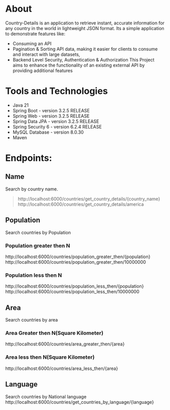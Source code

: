 # About
Country-Details is an application to retrieve instant, accurate information for any country in the world in lightweight JSON format.
Its a simple application to demonstrate features like:
* Consuming an API
* Pagination & Sorting API data, making it easier for clients to consume and interact with large datasets, 
* Backend Level Security, Authentication & Authorization 
This Project aims to enhance the functionality of an existing external API by providing additional features 

# Tools and Technologies
- Java 21
- Spring Boot - version 3.2.5 RELEASE
- Spring Web - version 3.2.5 RELEASE
- Spring Data JPA - version 3.2.5 RELEASE
- Spring Security 6 - version 6.2.4 RELEASE
- MySQL Database - version 8.0.30
- Maven

# Endpoints:
## Name
Search by country name.  
> http://localhost:6000/countries/get_country_details/{country_name}  
> http://localhost:6000/countries/get_country_details/america

## Population
Search countries by Population
### Population greater then N  
http://localhost:6000/countries/population_greater_then/{population}  
http://localhost:6000/countries/population_greater_then/10000000
### Population less then N  
http://localhost:6000/countries/population_less_then/{population}  
http://localhost:6000/countries/population_less_then/10000000

## Area
Search countries by area
### Area Greater then N(Square Kilometer)
http://localhost:6000/countries/area_greater_then/{area}

### Area less then N(Square Kilometer)
http://localhost:6000/countries/area_less_then/{area}

## Language
Search countries by National language  
http://localhost:6000/countries/get_countries_by_language/{language}

